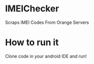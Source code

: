 # IMEIChecker

Scraps IMEI Codes From Orange Servers

# How to run it

Clone code in your android IDE and run!

